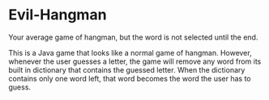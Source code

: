 # Evil-Hangman
Your average game of hangman, but the word is not selected until the end.

This is a Java game that looks like a normal game of hangman. However, whenever the user guesses a letter, the game will remove any word from its built in dictionary that contains the guessed letter. When the dictionary contains only one word left, that word becomes the word the user has to guess.
